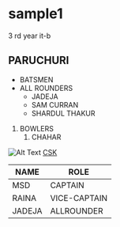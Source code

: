 # sample1 
3 rd year it-b 

## <H2>PARUCHURI

* BATSMEN 
* ALL ROUNDERS 
   * JADEJA 
   * SAM CURRAN 
   * SHARDUL THAKUR 

1. BOWLERS 
   1. CHAHAR 

 
![Alt Text](https://c.ndtvimg.com/2020-10/1uorp74o_gaikwad-bcci-ipl_625x300_30_October_20.jpg) 
[CSK](https://www.chennaisuperkings.com/CSK_WEB/index.html) 

NAME         | ROLE 
------------ | ------------- 
MSD          | CAPTAIN 
RAINA        | VICE-CAPTAIN 
JADEJA       | ALLROUNDER

